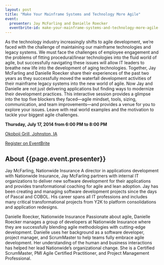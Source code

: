 ```yaml
---
layout: post
title: "Make Your Mainframe Systems and Technology More Agile"
event:
  presenter: Jay McFarling and Danielle Roecker
  eventbrite-id: make-your-mainframe-systems-and-technology-more-agile-tickets-12245134527
---
```

As the technology industry increasingly shifts to agile development, we’re faced with the challenge of maintaining our mainframe technologies and legacy systems. We must face the challenges of employee engagement and the problems of fitting procedural/linear technologies into the fluid world of agile, but successfully navigating these issues will allow IT leaders to breathe new life into the development of aging technologies. Together, Jay McFarling and Danielle Roecker share their experiences of the past two years as they successfully moved the waterfall development activities of their mainframe legacy systems into the new world of agile. Now Jay and Danielle are not just delivering applications but finding ways to modernize their development practices. This interactive session provides a glimpse into the top five blockers they faced―agile mindset, tools, sizing, communication, and team improvements―and provides a venue for you to explore your issues. Leave with real world examples and the motivation to tackle your biggest agile challenges.


 **Thursday, July 17, 2014 from 6:00 PM to 8:00 PM**

[Okoboji Grill, Johnston, IA](https://www.google.com/maps/place/Okoboji+Grill/@41.655821,-93.734885,17z/data=!3m1!4b1!4m2!3m1!1s0x87ee9d9975171279:0xf0bb0f4d5837151a)

<a class="btn" title="EventBrite Registration"
href="http://www.eventbrite.com/e/{{page.event.eventbrite-id}}"
target="_blank">Register on EventBrite</a>

## About {{page.event.presenter}}
Jay McFarling, Nationwide Insurance
A director in applications development with Nationwide Insurance, Jay McFarling partners with internal IT organizations to deliver new software development for their applications and provides transformational coaching for agile and lean adoption. Jay has been creating and managing software development projects since the days of Pascal and COBOL. His career spans all IT professions and includes many critical transformational projects from Y2K to platform consolidations and application redesigns.

Danielle Roecker, Nationwide Insurance
Passionate about agile, Danielle Roecker manages a group of developers at Nationwide Insurance where they are successfully blending agile methodologies with cutting-edge development. Danielle uses her background as a software developer, project manager, and ScrumMaster to help teams fully embrace agile development. Her understanding of the human and business interactions has helped her lead Nationwide’s organizational change. She is a Certified ScrumMaster, PMI Agile Certified Practitioner, and Project Management Professional.
